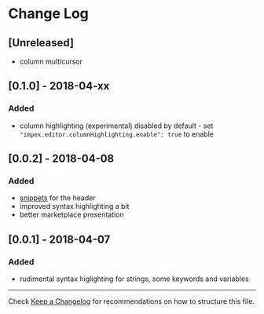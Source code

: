 # Change Log

## [Unreleased]

* column multicursor

## [0.1.0] - 2018-04-xx

### Added

* column highlighting (experimental) disabled by default - set `"impex.editor.columnHighlighting.enable": true` to enable

## [0.0.2] - 2018-04-08

### Added

* [snippets](docs/Snippets.md) for the header
* improved syntax highlighting a bit
* better marketplace presentation

## [0.0.1] - 2018-04-07

### Added

* rudimental syntax higlighting for strings, some keywords and variables

---
Check [Keep a Changelog](http://keepachangelog.com/) for recommendations on how to structure this file.
